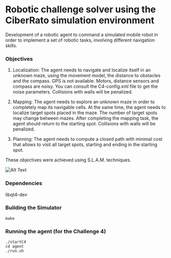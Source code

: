 # Robotic challenge solver using the CiberRato simulation environment

 Development of a robotic agent to command a simulated mobile robot in order to implement a set of robotic tasks, involving different navigation skills.

### Objectives

1. Localization: The agent needs to navigate and localize itself in an unknown maze, using the movement model, the distance to obstacles and the compass. GPS is not available. Motors, distance sensors and compass are noisy. You can consult the C4-config.xml file to get the noise parameters. Collisions with walls will be penalized.

2. Mapping: The agent needs to explore an unknown maze in order to completely map its navigable cells. At the same time, the agent needs to localize target spots placed in the maze. The number of target spots may change between mazes. After completing the mapping task, the agent should return to the starting spot. Collisions with walls will be penalized.

3. Planning: The agent needs to compute a closed path with minimal cost that allows to visit all target spots, starting and ending in the starting spot.

These objectives were achieved using S.L.A.M. techniques. 

![Alt Text](https://media0.giphy.com/media/x4bIza5QxRQopRjURd/giphy.gif)


### Dependencies

libqt4-dev

### Building the Simulator

```
make
```

### Running the agent (for the Challenge 4)

```
./startC4
cd agent
./run.sh
```